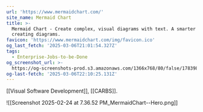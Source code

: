 ```yaml
---
url: 'https://www.mermaidchart.com/'
site_name: Mermaid Chart
title: >-
  Mermaid Chart - Create complex, visual diagrams with text. A smarter way of
  creating diagrams.
favicon: 'https://www.mermaidchart.com/img/favicon.ico'
og_last_fetch: '2025-03-06T21:01:54.327Z'
tags:
  - Enterprise-Jobs-to-be-Done
og_screenshot_url: >-
  https://og-screenshots-prod.s3.amazonaws.com/1366x768/80/false/1783984c991045b11ebcece0f423b559f7644489fa8a99052ad8cda44fedd82e.jpeg
og-last-fetch: '2025-03-06T22:10:25.131Z'
---
```

[[Visual Software Development]], [[CARBS]].

![[Screenshot 2025-02-24 at 7.36.52 PM_MermaidChart--Hero.png]]
